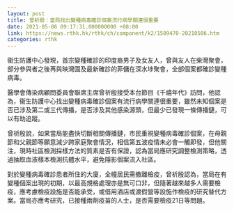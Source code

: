 ```yaml
---
layout: post
title: 曾祈殷：當局找出變種病毒確診個案流行病學關連很重要
date: 2021-05-06 09:17:31.000000000 +08:00
link: https://news.rthk.hk/rthk/ch/component/k2/1589470-20210506.htm
categories: rthk
---
```


衞生防護中心發現，首宗變種確診的印度裔男子及女友人，曾與友人在柴灣聚會，部分參與者之後再與映灣園及最新確診的菲傭在深水埗聚會，全部個案都確診變種病毒。 

醫學會傳染病顧問委員會聯席主席曾祈殷接受本台節目《千禧年代》訪問，他認為，衞生防護中心找出變種病毒確診個案有流行病學關連很重要，雖然未知個案是否已涉及第二或三代傳播，是否涉及其他感染源頭，但最少已發現一條傳播鏈，可以有助追蹤。

曾祈殷說，如果當局能盡快切斷相關傳播鏈，市民重視變種病毒確診個案，在母親節和父親節等願意減少跨家庭聚會情況，相信第五波疫情未必會一觸即發，但他關注，現時社區檢測採樣方法的質素是否有保證，認為當局應研究調整檢測策略，透過抽取血液樣本檢測抗體水平，避免隱影個案流入社區。

對於變種病毒確診患者所住的大廈，全幢居民需撤離檢疫，曾祈殷認為，當局在有變種個案出現的初期，以最高規格處理亦是無可口非，但隨著越來越多人需要檢疫，應考慮檢疫設施是否能承受，或借用酒店或渡假營等設施作檢疫的研究替代方案。當局亦應考研究，已接種兩劑疫苗的人士，是否需要檢疫21日等問題。
